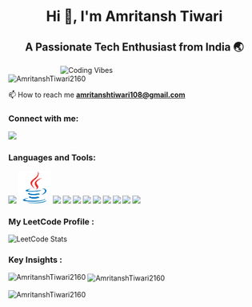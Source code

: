 <h1 align="center">Hi 👋, I'm Amritansh Tiwari</h1>
<h2 align="center">A Passionate Tech Enthusiast from India 🌏</h2>

<img align="right" alt="Coding Vibes" Width="400" src="https://user-images.githubusercontent.com/74038190/212749447-bfb7e725-6987-49d9-ae85-2015e3e7cc41.gif">

<p align="left"> <img src="https://komarev.com/ghpvc/?username=AmritanshTiwari2160&label=Profile%20views&color=0e75b6&style=flat" alt="AmritanshTiwari2160" /> </p>

📫 How to reach me **amritanshtiwari108@gmail.com**

<h3 align="left">Connect with me:</h3>
<a href="https://linkedin.com/in/amritansh-tiwari-2864a524a" target="blank"><img src="https://user-images.githubusercontent.com/74038190/235294012-0a55e343-37ad-4b0f-924f-c8431d9d2483.gif" width="60"></a>
</p>

<h3 align="left">Languages and Tools:</h3>
<p align="left">
  <img src="https://user-images.githubusercontent.com/74038190/212257472-08e52665-c503-4bd9-aa20-f5a4dae769b5.gif" width="60">
  <img src="https://raw.githubusercontent.com/devicons/devicon/master/icons/java/java-original.svg" alt="Java" width="65"/>
  <img src="https://github.com/Anmol-Baranwal/Cool-GIFs-For-GitHub/assets/74038190/29fd6286-4e7b-4d6c-818f-c4765d5e39a9" width="60">
  <img src="https://github.com/Anmol-Baranwal/Cool-GIFs-For-GitHub/assets/74038190/67f477ed-6624-42da-99f0-1a7b1a16eecb" width="60">
  <img src="https://user-images.githubusercontent.com/74038190/212257454-16e3712e-945a-4ca2-b238-408ad0bf87e6.gif" width="60">
  <img src="https://user-images.githubusercontent.com/74038190/212281763-e6ecd7ef-c4aa-45b6-a97c-f33f6bb592bd.gif" width="60">
  <img src="https://user-images.githubusercontent.com/74038190/212281756-450d3ffa-9335-4b98-a965-db8a18fee927.gif" width="60">
  <img src="https://github.com/Anmol-Baranwal/Cool-GIFs-For-GitHub/assets/74038190/398b19b1-9aae-4c1f-8bc0-d172a2c08d68" width="100">
  <img src="https://github.com/Anmol-Baranwal/Cool-GIFs-For-GitHub/assets/74038190/398b19b1-9aae-4c1f-8bc0-d172a2c08d68" width="60">
  <img src="https://user-images.githubusercontent.com/74038190/212257468-1e9a91f1-b626-4baa-b15d-5c385dfa7ed2.gif" width="55">
  <img src="https://user-images.githubusercontent.com/74038190/212257465-7ce8d493-cac5-494e-982a-5a9deb852c4b.gif" width="55">
</p>

<h3 align="left">My LeetCode Profile :</h3>

<p align="left"> <img src="https://leetcard.jacoblin.cool/AmritanshTiwari_108?theme=nord&font=Amaranth" alt="LeetCode Stats"> </p>

### Key Insights :
<p><img align="left" src="https://github-readme-stats.vercel.app/api/top-langs?username=AmritanshTiwari2160&show_icons=true&locale=en&layout=compact" alt="AmritanshTiwari2160" /></p>

<p>&nbsp;<img align="center" src="https://github-readme-stats.vercel.app/api?username=AmritanshTiwari2160&show_icons=true&locale=en" alt="AmritanshTiwari2160" /></p>

<p><img align="center" src="https://github-readme-streak-stats.herokuapp.com/?user=AmritanshTiwari2160&" alt="AmritanshTiwari2160" /></p>


